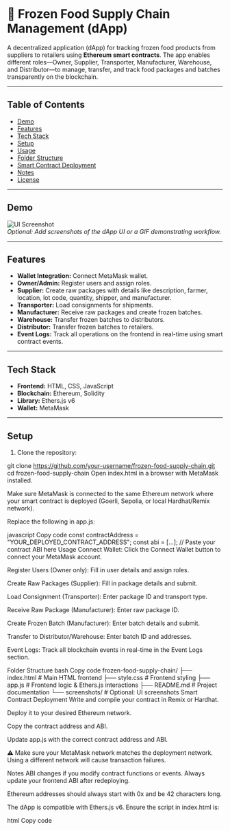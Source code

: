 # 🧊 Frozen Food Supply Chain Management (dApp)

A decentralized application (dApp) for tracking frozen food products from suppliers to retailers using **Ethereum smart contracts**. The app enables different roles—Owner, Supplier, Transporter, Manufacturer, Warehouse, and Distributor—to manage, transfer, and track food packages and batches transparently on the blockchain.

---

## Table of Contents

- [Demo](#demo)
- [Features](#features)
- [Tech Stack](#tech-stack)
- [Setup](#setup)
- [Usage](#usage)
- [Folder Structure](#folder-structure)
- [Smart Contract Deployment](#smart-contract-deployment)
- [Notes](#notes)
- [License](#license)

---

## Demo

![UI Screenshot](screenshot.png)  
*Optional: Add screenshots of the dApp UI or a GIF demonstrating workflow.*

---

## Features

- **Wallet Integration:** Connect MetaMask wallet.
- **Owner/Admin:** Register users and assign roles.
- **Supplier:** Create raw packages with details like description, farmer, location, lot code, quantity, shipper, and manufacturer.
- **Transporter:** Load consignments for shipments.
- **Manufacturer:** Receive raw packages and create frozen batches.
- **Warehouse:** Transfer frozen batches to distributors.
- **Distributor:** Transfer frozen batches to retailers.
- **Event Logs:** Track all operations on the frontend in real-time using smart contract events.

---

## Tech Stack

- **Frontend:** HTML, CSS, JavaScript  
- **Blockchain:** Ethereum, Solidity  
- **Library:** Ethers.js v6  
- **Wallet:** MetaMask  

---

## Setup

1. Clone the repository:

git clone https://github.com/your-username/frozen-food-supply-chain.git
cd frozen-food-supply-chain
Open index.html in a browser with MetaMask installed.

Make sure MetaMask is connected to the same Ethereum network where your smart contract is deployed (Goerli, Sepolia, or local Hardhat/Remix network).

Replace the following in app.js:

javascript
Copy code
const contractAddress = "YOUR_DEPLOYED_CONTRACT_ADDRESS";
const abi = [...]; // Paste your contract ABI here
Usage
Connect Wallet: Click the Connect Wallet button to connect your MetaMask account.

Register Users (Owner only): Fill in user details and assign roles.

Create Raw Packages (Supplier): Fill in package details and submit.

Load Consignment (Transporter): Enter package ID and transport type.

Receive Raw Package (Manufacturer): Enter raw package ID.

Create Frozen Batch (Manufacturer): Enter batch details and submit.

Transfer to Distributor/Warehouse: Enter batch ID and addresses.

Event Logs: Track all blockchain events in real-time in the Event Logs section.

Folder Structure
bash
Copy code
frozen-food-supply-chain/
├── index.html           # Main HTML frontend
├── style.css            # Frontend styling
├── app.js               # Frontend logic & Ethers.js interactions
├── README.md            # Project documentation
└── screenshots/         # Optional: UI screenshots
Smart Contract Deployment
Write and compile your contract in Remix or Hardhat.

Deploy it to your desired Ethereum network.

Copy the contract address and ABI.

Update app.js with the correct contract address and ABI.

⚠️ Make sure your MetaMask network matches the deployment network. Using a different network will cause transaction failures.

Notes
ABI changes if you modify contract functions or events. Always update your frontend ABI after redeploying.

Ethereum addresses should always start with 0x and be 42 characters long.

The dApp is compatible with Ethers.js v6. Ensure the script in index.html is:

html
Copy code
<script src="https://cdn.jsdelivr.net/npm/ethers@6/dist/ethers.min.js"></script>
